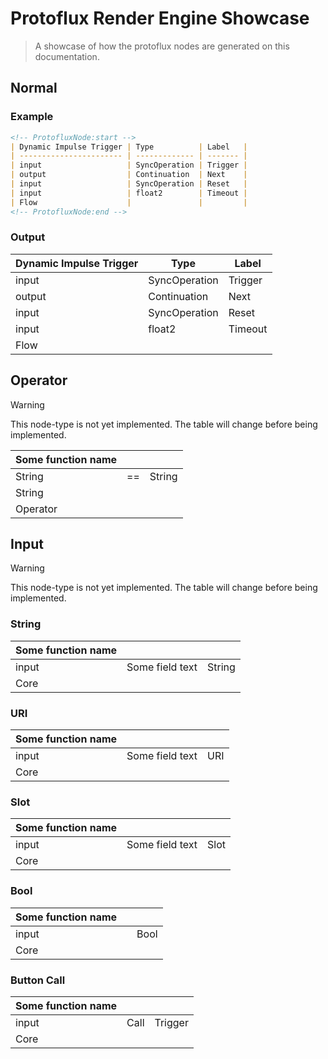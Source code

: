 # Protoflux Render Engine Showcase

> A showcase of how the protoflux nodes are generated on this documentation.

## Normal

<!-- panels:start -->
<!-- div:left-panel -->
### Example

```md
<!-- ProtofluxNode:start -->
| Dynamic Impulse Trigger | Type          | Label   |
| ----------------------- | ------------- | ------- |
| input                   | SyncOperation | Trigger |
| output                  | Continuation  | Next    |
| input                   | SyncOperation | Reset   |
| input                   | float2        | Timeout |
| Flow                    |               |         |
<!-- ProtofluxNode:end -->
```
<!-- div:right-panel -->
### Output
<!-- ProtofluxNode:start -->
| Dynamic Impulse Trigger | Type          | Label   |
| ----------------------- | ------------- | ------- |
| input                   | SyncOperation | Trigger |
| output                  | Continuation  | Next    |
| input                   | SyncOperation | Reset   |
| input                   | float2        | Timeout |
| Flow                    |               |         |
<!-- ProtofluxNode:end -->
<!-- panels:end -->

## Operator

> [!Warning]
> This node-type is not yet implemented. The table will change before being implemented.

| Some function name |     |        |
| ------------------ | --- | ------ |
| String             | ==  | String |
| String             |     |        |
| Operator           |     |        |

## Input

> [!Warning]
> This node-type is not yet implemented. The table will change before being implemented.

### String

| Some function name |                 |        |
| ------------------ | --------------- | ------ |
| input              | Some field text | String |
| Core               |                 |        |

### URI

| Some function name |                 |     |
| ------------------ | --------------- | --- |
| input              | Some field text | URI |
| Core               |                 |     |

### Slot

| Some function name |                 |      |
| ------------------ | --------------- | ---- |
| input              | Some field text | Slot |
| Core               |                 |      |

### Bool

| Some function name |     |      |
| ------------------ | --- | ---- |
| input              |     | Bool |
| Core               |     |      |

### Button Call

| Some function name |      |         |
| ------------------ | ---- | ------- |
| input              | Call | Trigger |
| Core               |      |         |
